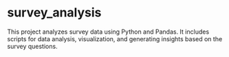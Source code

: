 # survey_analysis
This project analyzes survey data using Python and Pandas. It includes scripts for data analysis, visualization, and generating insights based on the survey questions.
